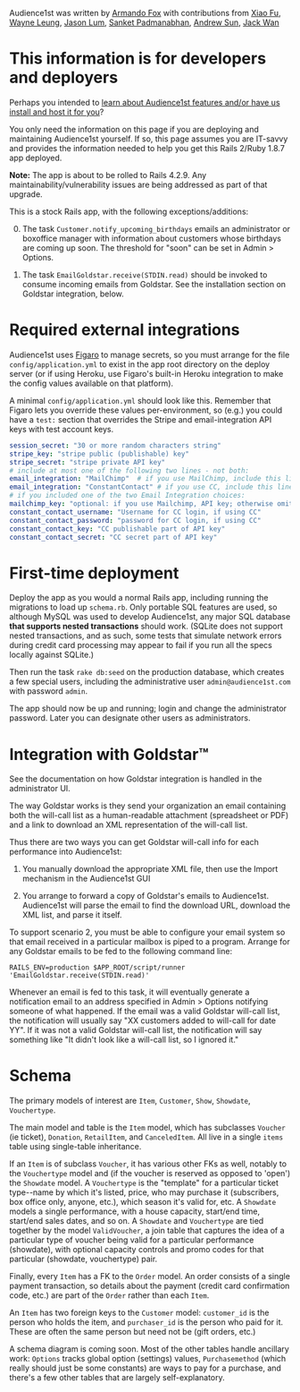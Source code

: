 Audience1st was written by [Armando Fox](https://github.com/armandofox) with contributions from
[Xiao Fu](https://github.com/fxdawnn),
[Wayne Leung](https://github.com/WayneLeung12),
[Jason Lum](https://github.com/jayl109),
[Sanket Padmanabhan](https://github.com/sanketq),
[Andrew Sun](https://github.com/andrewsun98),
[Jack Wan](https://github.com/WanNJ)

# This information is for developers and deployers

Perhaps you intended to [learn about Audience1st features and/or have us install and host it for you](https://armandofox.github.io/audience1st/)?

You only need the information on this page if you are deploying and maintaining Audience1st yourself.  If so, this page assumes you are IT-savvy and provides the information needed to help you get this Rails 2/Ruby 1.8.7 app deployed.

**Note:** The app is about to be rolled to Rails 4.2.9.  Any maintainability/vulnerability issues are being addressed as part of that upgrade.

This is a stock Rails app, with the following exceptions/additions:

0. The task `Customer.notify_upcoming_birthdays` emails an administrator or boxoffice manager with information about customers whose birthdays are coming up soon.  The threshold for "soon" can be set in Admin > Options.

0. The task `EmailGoldstar.receive(STDIN.read)` should be invoked to consume incoming emails from Goldstar.  See the installation section on Goldstar integration, below.

# Required external integrations

Audience1st uses [Figaro](https://github.com/laserlemon/figaro) to manage secrets, so you must arrange for the file `config/application.yml` to exist in the app root directory on the deploy server (or if using Heroku, use Figaro's built-in Heroku integration to make the config values available on that platform).

A minimal `config/application.yml` should look like this.  Remember that Figaro lets you override these values per-environment, so
(e.g.) you could have a `test:` section that overrides the Stripe and email-integration API keys with test account keys.

```yaml
session_secret: "30 or more random characters string"
stripe_key: "stripe public (publishable) key"
stripe_secret: "stripe private API key"
# include at most one of the following two lines - not both:
email_integration: "MailChimp"  # if you use MailChimp, include this line verbatim, else omit
email_integration: "ConstantContact" # if you use CC, include this line verbatime, else omit
# if you included one of the two Email Integration choices:
mailchimp_key: "optional: if you use Mailchimp, API key; otherwise omit this entry"
constant_contact_username: "Username for CC login, if using CC"
constant_contact_password: "password for CC login, if using CC"
constant_contact_key: "CC publishable part of API key"
constant_contact_secret: "CC secret part of API key"
```

# First-time deployment

Deploy the app as you would a normal Rails app, including running the migrations to load up `schema.rb`.  Only portable SQL features are used, so although MySQL was used to develop Audience1st, any major SQL database **that supports nested transactions** should work.  (SQLite does not support nested transactions, and as such, some tests that simulate network errors during credit card processing may appear to fail if you run all the specs locally against SQLite.)

Then run the task `rake db:seed` on the production database, which creates a few special users, including the administrative user `admin@audience1st.com` with password `admin`.

The app should now be up and running; login and change the administrator password.  Later you can designate other users as administrators.

# Integration with Goldstar™

See the documentation on how Goldstar integration is handled in the administrator UI.

The way Goldstar works is they send your organization an email containing both the will-call list as a human-readable attachment (spreadsheet or PDF) and a link to download an XML representation of the will-call list.

Thus there are two ways you can get Goldstar will-call info for each performance into Audience1st:

1. You manually download the appropriate XML file, then use the Import mechanism in the Audience1st GUI

2. You arrange to forward a copy of Goldstar's emails to Audience1st.  Audience1st will parse the email to find the download URL, download the XML list, and parse it itself.

To support scenario 2, you must be able to configure your email system so that email received in a particular mailbox is piped to a program.  Arrange for any Goldstar emails to be fed to the following command line:

`RAILS_ENV=production $APP_ROOT/script/runner 'EmailGoldstar.receive(STDIN.read)'`

Whenever an email is fed to this task, it will eventually generate a notification email to an address specified in Admin > Options notifying someone of what happened.  If the email was a valid Goldstar will-call list, the notification will usually say "XX customers added to will-call for date YY".  If it was not a valid Goldstar will-call list, the notification will say something like "It didn't look like a will-call list, so I ignored it."

# Schema

The primary models of interest are `Item`, `Customer`, `Show`, `Showdate`, `Vouchertype`.

The main model and table is the `Item` model, which has subclasses `Voucher` (ie ticket), `Donation`, `RetailItem`, and `CanceledItem`.  All live in a single `items` table using single-table inheritance.

If an `Item` is of subclass `Voucher`, it has various other FKs as well, notably to the `Vouchertype` model and (if the voucher is reserved as opposed to 'open') the `Showdate` model.  A `Vouchertype` is the "template" for a particular ticket type--name by which it's listed, price, who may purchase it (subscribers, box office only, anyone, etc.), which season it's valid for, etc.  A `Showdate` models a single performance, with a house capacity, start/end time, start/end sales dates, and so on.  A `Showdate` and `Vouchertype` are tied together by the model `ValidVoucher`, a join table that captures the idea of a particular type of voucher being valid for a particular performance (showdate), with optional capacity controls and promo codes for that particular (showdate, vouchertype) pair.

Finally, every `Item` has a FK to the `Order` model. An order consists of a single payment transaction, so details about the payment (credit card confirmation code, etc.) are part of the `Order` rather than each `Item`.  

An `Item` has two foreign keys to the `Customer` model: `customer_id` is the person who holds the item, and `purchaser_id` is the person who paid for it. These are often the same person but need not be (gift orders, etc.)

A schema diagram is coming soon. Most of the other tables handle ancillary work: `Options` tracks global option (settings) values, `Purchasemethod` (which really should just be some constants) are ways to pay for a purchase, and there's a few other tables that are largely self-explanatory.



